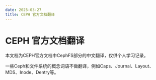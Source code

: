 ```yaml
---
date: 2025-03-27
title: CEPH 官方文档翻译
---
```


# CEPH 官方文档翻译 

本文档为CEPH官方文档中CephFS部分的中文翻译，仅供个人学习记录。

一些Ceph和文件系统的概念词语不做翻译，例如Caps、Journal、Layout、MDS、Inode、Dentry等。
